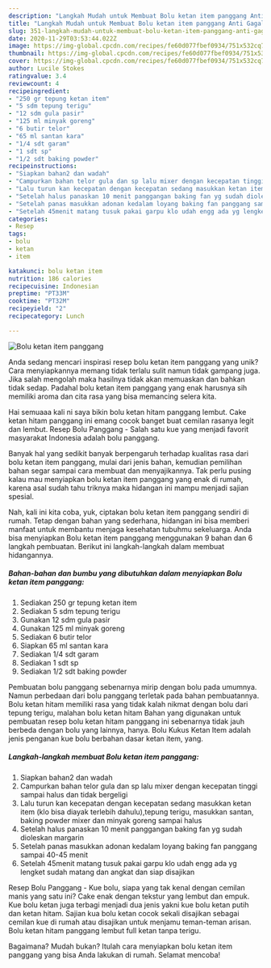 ```yaml
---
description: "Langkah Mudah untuk Membuat Bolu ketan item panggang Anti Gagal"
title: "Langkah Mudah untuk Membuat Bolu ketan item panggang Anti Gagal"
slug: 351-langkah-mudah-untuk-membuat-bolu-ketan-item-panggang-anti-gagal
date: 2020-11-29T03:53:44.022Z
image: https://img-global.cpcdn.com/recipes/fe60d077fbef0934/751x532cq70/bolu-ketan-item-panggang-foto-resep-utama.jpg
thumbnail: https://img-global.cpcdn.com/recipes/fe60d077fbef0934/751x532cq70/bolu-ketan-item-panggang-foto-resep-utama.jpg
cover: https://img-global.cpcdn.com/recipes/fe60d077fbef0934/751x532cq70/bolu-ketan-item-panggang-foto-resep-utama.jpg
author: Lucile Stokes
ratingvalue: 3.4
reviewcount: 4
recipeingredient:
- "250 gr tepung ketan item"
- "5 sdm tepung terigu"
- "12 sdm gula pasir"
- "125 ml minyak goreng"
- "6 butir telor"
- "65 ml santan kara"
- "1/4 sdt garam"
- "1 sdt sp"
- "1/2 sdt baking powder"
recipeinstructions:
- "Siapkan bahan2 dan wadah"
- "Campurkan bahan telor gula dan sp lalu mixer dengan kecepatan tinggi sampai halus dan tidak bergeligi"
- "Lalu turun kan kecepatan dengan kecepatan sedang masukkan ketan item (klo bisa diayak terlebih dahulu),tepung terigu, masukkan santan, baking powder mixer dan minyak goreng sampai halus"
- "Setelah halus panaskan 10 menit panggangan baking fan yg sudah dioleskan margarin"
- "Setelah panas masukkan adonan kedalam loyang baking fan panggang sampai 40-45 menit"
- "Setelah 45menit matang tusuk pakai garpu klo udah engg ada yg lengket sudah matang dan angkat dan siap disajikan"
categories:
- Resep
tags:
- bolu
- ketan
- item

katakunci: bolu ketan item 
nutrition: 186 calories
recipecuisine: Indonesian
preptime: "PT33M"
cooktime: "PT32M"
recipeyield: "2"
recipecategory: Lunch

---
```



![Bolu ketan item panggang](https://img-global.cpcdn.com/recipes/fe60d077fbef0934/751x532cq70/bolu-ketan-item-panggang-foto-resep-utama.jpg)

Anda sedang mencari inspirasi resep bolu ketan item panggang yang unik? Cara menyiapkannya memang tidak terlalu sulit namun tidak gampang juga. Jika salah mengolah maka hasilnya tidak akan memuaskan dan bahkan tidak sedap. Padahal bolu ketan item panggang yang enak harusnya sih memiliki aroma dan cita rasa yang bisa memancing selera kita.

Hai semuaaa kali ni saya bikin bolu ketan hitam panggang lembut. Cake ketan hitam panggang ini emang cocok banget buat cemilan rasanya legit dan lembut. Resep Bolu Panggang - Salah satu kue yang menjadi favorit masyarakat Indonesia adalah bolu panggang.

Banyak hal yang sedikit banyak berpengaruh terhadap kualitas rasa dari bolu ketan item panggang, mulai dari jenis bahan, kemudian pemilihan bahan segar sampai cara membuat dan menyajikannya. Tak perlu pusing kalau mau menyiapkan bolu ketan item panggang yang enak di rumah, karena asal sudah tahu triknya maka hidangan ini mampu menjadi sajian spesial.


Nah, kali ini kita coba, yuk, ciptakan bolu ketan item panggang sendiri di rumah. Tetap dengan bahan yang sederhana, hidangan ini bisa memberi manfaat untuk membantu menjaga kesehatan tubuhmu sekeluarga. Anda bisa menyiapkan Bolu ketan item panggang menggunakan 9 bahan dan 6 langkah pembuatan. Berikut ini langkah-langkah dalam membuat hidangannya.

<!--inarticleads1-->

##### Bahan-bahan dan bumbu yang dibutuhkan dalam menyiapkan Bolu ketan item panggang:

1. Sediakan 250 gr tepung ketan item
1. Sediakan 5 sdm tepung terigu
1. Gunakan 12 sdm gula pasir
1. Gunakan 125 ml minyak goreng
1. Sediakan 6 butir telor
1. Siapkan 65 ml santan kara
1. Sediakan 1/4 sdt garam
1. Sediakan 1 sdt sp
1. Sediakan 1/2 sdt baking powder


Pembuatan bolu panggang sebenarnya mirip dengan bolu pada umumnya. Namun perbedaan dari bolu panggang terletak pada bahan pembuatannya. Bolu ketan hitam memiliki rasa yang tidak kalah nikmat dengan bolu dari tepung terigu, malahan bolu ketan hitam Bahan yang digunakan untuk pembuatan resep bolu ketan hitam panggang ini sebenarnya tidak jauh berbeda dengan bolu yang lainnya, hanya. Bolu Kukus Ketan Item adalah jenis penganan kue bolu berbahan dasar ketan item, yang. 

<!--inarticleads2-->

##### Langkah-langkah membuat Bolu ketan item panggang:

1. Siapkan bahan2 dan wadah
1. Campurkan bahan telor gula dan sp lalu mixer dengan kecepatan tinggi sampai halus dan tidak bergeligi
1. Lalu turun kan kecepatan dengan kecepatan sedang masukkan ketan item (klo bisa diayak terlebih dahulu),tepung terigu, masukkan santan, baking powder mixer dan minyak goreng sampai halus
1. Setelah halus panaskan 10 menit panggangan baking fan yg sudah dioleskan margarin
1. Setelah panas masukkan adonan kedalam loyang baking fan panggang sampai 40-45 menit
1. Setelah 45menit matang tusuk pakai garpu klo udah engg ada yg lengket sudah matang dan angkat dan siap disajikan


Resep Bolu Panggang - Kue bolu, siapa yang tak kenal dengan cemilan manis yang satu ini? Cake enak dengan tekstur yang lembut dan empuk. Kue bolu ketan juga terbagi menjadi dua jenis yakni kue bolu ketan putih dan ketan hitam. Sajian kua bolu ketan cocok sekali disajikan sebagai cemilan kue di rumah atau disajikan untuk menjamu teman-teman arisan. Bolu ketan hitam panggang lembut full ketan tanpa terigu. 

Bagaimana? Mudah bukan? Itulah cara menyiapkan bolu ketan item panggang yang bisa Anda lakukan di rumah. Selamat mencoba!
